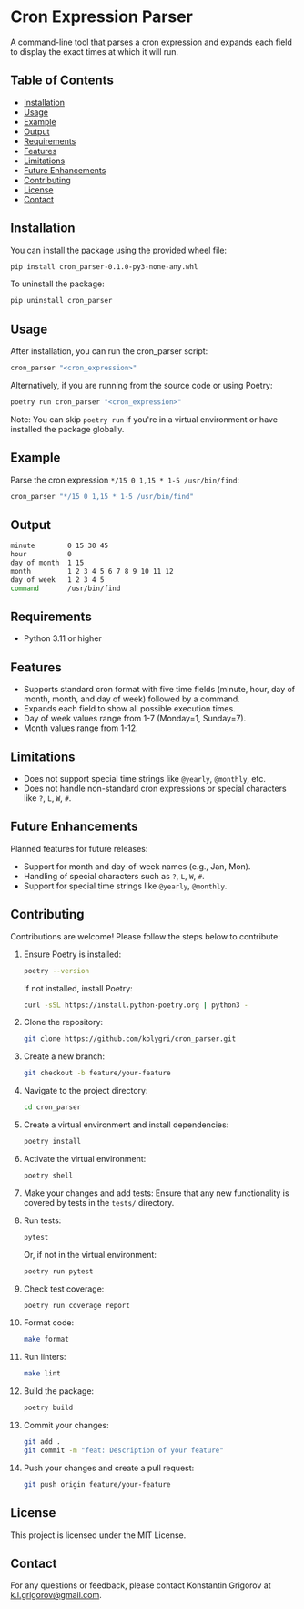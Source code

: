 # Cron Expression Parser

A command-line tool that parses a cron expression and expands each field to display the exact times at which it will run.

## Table of Contents

- [Installation](#installation)
- [Usage](#usage)
- [Example](#example)
- [Output](#output)
- [Requirements](#requirements)
- [Features](#features)
- [Limitations](#limitations)
- [Future Enhancements](#future-enhancements)
- [Contributing](#contributing)
- [License](#license)
- [Contact](#contact)

## Installation

You can install the package using the provided wheel file:

```bash
pip install cron_parser-0.1.0-py3-none-any.whl
```

To uninstall the package:

```bash
pip uninstall cron_parser
```

## Usage

After installation, you can run the cron_parser script:

```bash
cron_parser "<cron_expression>"
```

Alternatively, if you are running from the source code or using Poetry:

```bash
poetry run cron_parser "<cron_expression>"
```

Note: You can skip `poetry run` if you're in a virtual environment or have installed the package globally.

## Example

Parse the cron expression `*/15 0 1,15 * 1-5 /usr/bin/find`:

```bash
cron_parser "*/15 0 1,15 * 1-5 /usr/bin/find"
```

## Output

```bash
minute        0 15 30 45
hour          0
day of month  1 15
month         1 2 3 4 5 6 7 8 9 10 11 12
day of week   1 2 3 4 5
command       /usr/bin/find
```

## Requirements

- Python 3.11 or higher

## Features

- Supports standard cron format with five time fields (minute, hour, day of month, month, and day of week) followed by a command.
- Expands each field to show all possible execution times.
- Day of week values range from 1-7 (Monday=1, Sunday=7).
- Month values range from 1-12.

## Limitations

- Does not support special time strings like `@yearly`, `@monthly`, etc.
- Does not handle non-standard cron expressions or special characters like `?`, `L`, `W`, `#`.

## Future Enhancements

Planned features for future releases:

- Support for month and day-of-week names (e.g., Jan, Mon).
- Handling of special characters such as `?`, `L`, `W`, `#`.
- Support for special time strings like `@yearly`, `@monthly`.

## Contributing

Contributions are welcome! Please follow the steps below to contribute:

1. Ensure Poetry is installed:
    ```bash
    poetry --version
    ```
    If not installed, install Poetry:
    ```bash
    curl -sSL https://install.python-poetry.org | python3 -
    ```

2. Clone the repository:
    ```bash
    git clone https://github.com/kolygri/cron_parser.git
    ```

3. Create a new branch:
    ```bash
    git checkout -b feature/your-feature
    ```

4. Navigate to the project directory:
    ```bash
    cd cron_parser
    ```

5. Create a virtual environment and install dependencies:
    ```bash
    poetry install
    ```

6. Activate the virtual environment:
    ```bash
    poetry shell
    ```

7. Make your changes and add tests:
    Ensure that any new functionality is covered by tests in the `tests/` directory.

8. Run tests:
    ```bash
    pytest
    ```
    Or, if not in the virtual environment:
    ```bash
    poetry run pytest
    ```

9. Check test coverage:
    ```bash
    poetry run coverage report
    ```

10. Format code:
    ```bash
    make format
    ```

11. Run linters:
    ```bash
    make lint
    ```

12. Build the package:
    ```bash
    poetry build
    ```

13. Commit your changes:
    ```bash
    git add .
    git commit -m "feat: Description of your feature"
    ```

14. Push your changes and create a pull request:
    ```bash
    git push origin feature/your-feature
    ```

## License

This project is licensed under the MIT License.

## Contact

For any questions or feedback, please contact Konstantin Grigorov at [k.l.grigorov@gmail.com](mailto:k.l.grigorov@gmail.com).

